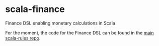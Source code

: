 # scala-finance
Finance DSL enabling monetary calculations in Scala

For the moment, the code for the Finance DSL can be found in the [main scala-rules repo](https://github.com/scala-rules/scala-rules/tree/master/finance-dsl).
